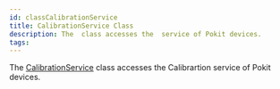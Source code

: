 ```yaml
---
id: classCalibrationService
title: CalibrationService Class
description: The  class accesses the  service of Pokit devices.
tags:
---
```

The <a href="classCalibrationService">CalibrationService</a> class accesses the Calibrartion service of Pokit devices.
